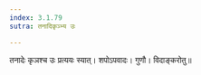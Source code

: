 ```yaml
---
index: 3.1.79
sutra: तनादिकृञ्भ्य उः

---
```

तनादेः कृञश्च उः प्रत्ययः स्यात्। शपोऽपवादः। गुणौ। विदाङ्करोतु॥